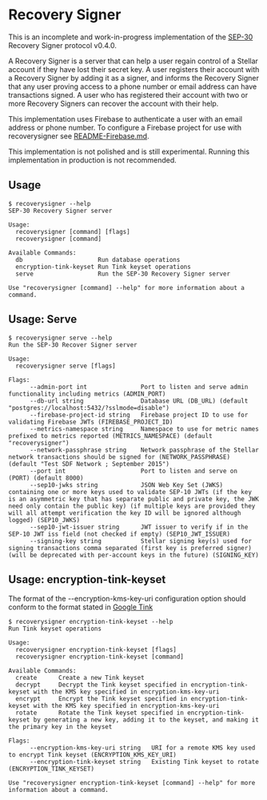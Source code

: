 # Recovery Signer

This is an incomplete and work-in-progress implementation of the [SEP-30]
Recovery Signer protocol v0.4.0.

A Recovery Signer is a server that can help a user regain control of a Stellar
account if they have lost their secret key. A user registers their account with
a Recovery Signer by adding it as a signer, and informs the Recovery Signer
that any user proving access to a phone number or email address can have
transactions signed. A user who has registered their account with two or more
Recovery Signers can recover the account with their help.

This implementation uses Firebase to authenticate a user with an email address
or phone number. To configure a Firebase project for use with recoverysigner
see [README-Firebase.md](README-Firebase.md).

This implementation is not polished and is still experimental.
Running this implementation in production is not recommended.

## Usage

```
$ recoverysigner --help
SEP-30 Recovery Signer server

Usage:
  recoverysigner [command] [flags]
  recoverysigner [command]

Available Commands:
  db                     Run database operations
  encryption-tink-keyset Run Tink keyset operations
  serve                  Run the SEP-30 Recovery Signer server

Use "recoverysigner [command] --help" for more information about a command.
```

## Usage: Serve

```
$ recoverysigner serve --help
Run the SEP-30 Recover Signer server

Usage:
  recoverysigner serve [flags]

Flags:
      --admin-port int               Port to listen and serve admin functionality including metrics (ADMIN_PORT)
      --db-url string                Database URL (DB_URL) (default "postgres://localhost:5432/?sslmode=disable")
      --firebase-project-id string   Firebase project ID to use for validating Firebase JWTs (FIREBASE_PROJECT_ID)
      --metrics-namespace string     Namespace to use for metric names prefixed to metrics reported (METRICS_NAMESPACE) (default "recoverysigner")
      --network-passphrase string    Network passphrase of the Stellar network transactions should be signed for (NETWORK_PASSPHRASE) (default "Test SDF Network ; September 2015")
      --port int                     Port to listen and serve on (PORT) (default 8000)
      --sep10-jwks string            JSON Web Key Set (JWKS) containing one or more keys used to validate SEP-10 JWTs (if the key is an asymmetric key that has separate public and private key, the JWK need only contain the public key) (if multiple keys are provided they will all attempt verification the key ID will be ignored although logged) (SEP10_JWKS)
      --sep10-jwt-issuer string      JWT issuer to verify if in the SEP-10 JWT iss field (not checked if empty) (SEP10_JWT_ISSUER)
      --signing-key string           Stellar signing key(s) used for signing transactions comma separated (first key is preferred signer) (will be deprecated with per-account keys in the future) (SIGNING_KEY)
```

## Usage: encryption-tink-keyset

The format of the --encryption-kms-key-uri configuration option should conform to the format stated in [Google Tink](https://github.com/google/tink/blob/040ac621b3e9ff7a240b1e596a423a30d32f9013/docs/KEY-MANAGEMENT.md#key-management-systems)
```
$ recoverysigner encryption-tink-keyset --help
Run Tink keyset operations

Usage:
  recoverysigner encryption-tink-keyset [flags]
  recoverysigner encryption-tink-keyset [command]

Available Commands:
  create      Create a new Tink keyset
  decrypt     Decrypt the Tink keyset specified in encryption-tink-keyset with the KMS key specified in encryption-kms-key-uri
  encrypt     Encrypt the Tink keyset specified in encryption-tink-keyset with the KMS key specified in encryption-kms-key-uri
  rotate      Rotate the Tink keyset specified in encryption-tink-keyset by generating a new key, adding it to the keyset, and making it the primary key in the keyset

Flags:
      --encryption-kms-key-uri string   URI for a remote KMS key used to encrypt Tink keyset (ENCRYPTION_KMS_KEY_URI)
      --encryption-tink-keyset string   Existing Tink keyset to rotate (ENCRYPTION_TINK_KEYSET)

Use "recoverysigner encryption-tink-keyset [command] --help" for more information about a command.
```

[SEP-30]: https://github.com/stellar/stellar-protocol/blob/600c326b210d71ee031d7f3a40ca88191b4cdf9c/ecosystem/sep-0030.md
[README-Firebase.md]: README-Firebase.md
